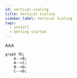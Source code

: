 ```yaml
---
id: vertical-scaling
title: Vertical Scaling
sidebar_label: Vertical Scaling
tags:
  - install
  - Getting started
---
```


AAA

```mermaid
graph TD;
    A-->B;
    A-->C;
    B-->D;
    C-->D;
```